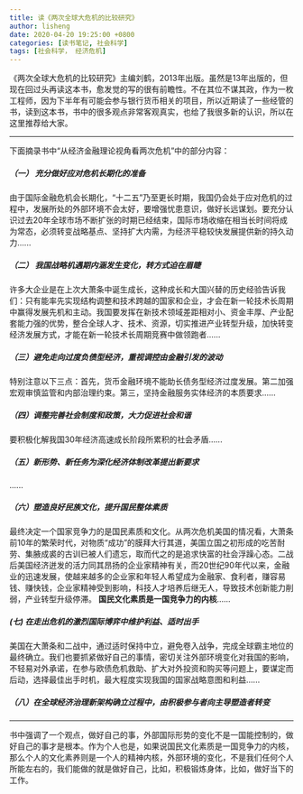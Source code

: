 ```yaml
---
title: 读《两次全球大危机的比较研究》
author: lisheng
date: 2020-04-20 19:25:00 +0800
categories: [读书笔记, 社会科学]
tags: [社会科学， 经济危机]
---
```


《两次全球大危机的比较研究》主编刘鹤，2013年出版。虽然是13年出版的，但现在回过头再读这本书，愈发觉的写的很有前瞻性。不在其位不谋其政，作为一枚工程师，因为下半年有可能会参与银行货币相关的项目，所以近期读了一些经管的书，读到这本书，书中的很多观点非常客观真实，也给了我很多新的认识，所以在这里推荐给大家。

---

下面摘录书中“从经济金融理论视角看两次危机”中的部分内容：


##### （一） 充分做好应对危机长期化的准备
由于国际金融危机会长期化，“十二五”乃至更长时期，我国仍会处于应对危机的过程中，发展所处的外部环境不会太好，要增强忧患意识，做好长远谋划。要充分认识过去20年全球市场不断扩张的时期已经结束，国际市场收缩在相当长时间将成为常态，必须转变战略基点、坚持扩大内需，为经济平稳较快发展提供新的持久动力......

##### （二） 我国战略机遇期内涵发生变化，转方式迫在眉睫
许多大企业是在上次大萧条中诞生成长，这种成长和大国兴替的历史经验告诉我们：只有能率先实现结构调整和技术跨越的国家和企业，才会在新一轮技术长周期中赢得发展先机和主动。我国要发挥在新技术领域差距相对小、资金丰厚、产业配套能力强的优势，整合全球人才、技术、资源，切实推进产业转型升级，加快转变经济发展方式，才能在新一轮技术长周期竞赛中做领跑者......

##### （三）避免走向过度负债型经济，重视调控由金融引发的波动
特别注意以下三点：首先，货币金融环境不能助长债务型经济过度发展。第二加强宏观审慎监管和内部治理约束。第三，坚持金融服务实体经济的本质要求......

##### （四）调整完善社会制度和政策，大力促进社会和谐
要积极化解我国30年经济高速成长阶段所累积的社会矛盾......

##### （五）新形势、新任务为深化经济体制改革提出新要求
......

##### （六）塑造良好民族文化，提升国民整体素质
最终决定一个国家竞争力的是国民素质和文化。从两次危机美国的情况看，大萧条前10年的繁荣时代，对物质“成功”的膜拜大行其道，美国立国之初形成的吃苦耐劳、集腋成裘的古训已被人们遗忘，取而代之的是追求快富的社会浮躁心态。二战后美国经济迸发的活力同其昂扬的企业家精神有关，而20世纪90年代以来，金融业的迅速发展，使越来越多的企业家和年轻人希望成为金融家、食利者，赚容易钱、赚快钱，企业家精神受到影响，科技人才培养后继无人，导致技术创新能力削弱，产业转型升级停滞。
**国民文化素质是一国竞争力的内核**......

##### (七) 在走出危机的激烈国际博弈中维护利益、适时出手
美国在大萧条和二战中，通过适时保持中立，避免卷入战争，完成全球霸主地位的最终确立。我们也要抓紧做好自己的事情，密切关注外部环境变化对我国的影响，不轻易对外承诺，在参与欧债危机救助、扩大对外投资和购买等问题上，要谋定而后动，选择最佳出手时机，最大程度实现我国的国家战略意图和利益......

##### （八）在全球经济治理新架构确立过程中，由积极参与者向主导塑造者转变

---

书中强调了一个观点，做好自己的事，外部国际形势的变化不是一国能控制的，做好自己的事才是根本。作为个人也是，如果说国民文化素质是一国竞争力的内核，那么个人的文化素养则是一个人的精神内核，外部环境的变化，不是我们任何个人所能左右的，我们能做的就是做好自己，比如，积极锻炼身体，比如，做好当下的工作。